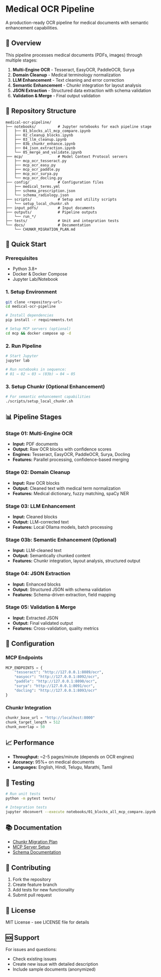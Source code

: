 # Medical OCR Pipeline

A production-ready OCR pipeline for medical documents with semantic enhancement capabilities.

## 🏥 **Overview**

This pipeline processes medical documents (PDFs, images) through multiple stages:

1. **Multi-Engine OCR** - Tesseract, EasyOCR, PaddleOCR, Surya
2. **Domain Cleanup** - Medical terminology normalization
3. **LLM Enhancement** - Text cleaning and error correction
4. **Semantic Enhancement** - Chunkr integration for layout analysis
5. **JSON Extraction** - Structured data extraction with schema validation
6. **Validation & Merge** - Final output validation

## 📁 **Repository Structure**

```
medical-ocr-pipeline/
├── notebooks/          # Jupyter notebooks for each pipeline stage
│   ├── 01_blocks_all_mcp_compare.ipynb
│   ├── 02_cleanup_blocks.ipynb
│   ├── 03_llm_cleanup.ipynb
│   ├── 03b_chunkr_enhance.ipynb
│   ├── 04_json_extraction.ipynb
│   └── 05_merge_and_validate.ipynb
├── mcp/                # Model Context Protocol servers
│   ├── mcp_ocr_tesseract.py
│   ├── mcp_ocr_easy.py
│   ├── mcp_ocr_paddle.py
│   ├── mcp_ocr_surya.py
│   └── mcp_ocr_docling.py
├── config/             # Configuration files
│   ├── medical_terms.yml
│   ├── schema_prescription.json
│   └── schema_radiology.json
├── scripts/            # Setup and utility scripts
│   └── setup_local_chunkr.sh
├── input_pdfs/         # Input documents
├── outputs/            # Pipeline outputs
│   └── run_*/
├── tests/              # Unit and integration tests
└── docs/               # Documentation
    └── CHUNKR_MIGRATION_PLAN.md
```

## 🚀 **Quick Start**

### Prerequisites
- Python 3.8+
- Docker & Docker Compose
- Jupyter Lab/Notebook

### 1. Setup Environment
```bash
git clone <repository-url>
cd medical-ocr-pipeline

# Install dependencies
pip install -r requirements.txt

# Setup MCP servers (optional)
cd mcp && docker compose up -d
```

### 2. Run Pipeline
```bash
# Start Jupyter
jupyter lab

# Run notebooks in sequence:
# 01 → 02 → 03 → (03b) → 04 → 05
```

### 3. Setup Chunkr (Optional Enhancement)
```bash
# For semantic enhancement capabilities
./scripts/setup_local_chunkr.sh
```

## 📊 **Pipeline Stages**

### **Stage 01: Multi-Engine OCR**
- **Input:** PDF documents
- **Output:** Raw OCR blocks with confidence scores
- **Engines:** Tesseract, EasyOCR, PaddleOCR, Surya, Docling
- **Features:** Parallel processing, confidence-based merging

### **Stage 02: Domain Cleanup**
- **Input:** Raw OCR blocks
- **Output:** Cleaned text with medical term normalization
- **Features:** Medical dictionary, fuzzy matching, spaCy NER

### **Stage 03: LLM Enhancement**
- **Input:** Cleaned blocks
- **Output:** LLM-corrected text
- **Features:** Local Ollama models, batch processing

### **Stage 03b: Semantic Enhancement (Optional)**
- **Input:** LLM-cleaned text
- **Output:** Semantically chunked content
- **Features:** Chunkr integration, layout analysis, structured output

### **Stage 04: JSON Extraction**
- **Input:** Enhanced blocks
- **Output:** Structured JSON with schema validation
- **Features:** Schema-driven extraction, field mapping

### **Stage 05: Validation & Merge**
- **Input:** Extracted JSON
- **Output:** Final validated output
- **Features:** Cross-validation, quality metrics

## 🔧 **Configuration**

### MCP Endpoints
```python
MCP_ENDPOINTS = {
    "tesseract": "http://127.0.0.1:8089/ocr",
    "easyocr": "http://127.0.0.1:8092/ocr", 
    "paddle": "http://127.0.0.1:8090/ocr",
    "surya": "http://127.0.0.1:8091/ocr",
    "docling": "http://127.0.0.1:8093/ocr"
}
```

### Chunkr Integration
```python
chunkr_base_url = "http://localhost:8000"
chunk_target_length = 512
chunk_overlap = 50
```

## 📈 **Performance**

- **Throughput:** ~2-5 pages/minute (depends on OCR engines)
- **Accuracy:** 95%+ on medical documents
- **Languages:** English, Hindi, Telugu, Marathi, Tamil

## 🧪 **Testing**

```bash
# Run unit tests
python -m pytest tests/

# Integration tests
jupyter nbconvert --execute notebooks/01_blocks_all_mcp_compare.ipynb
```

## 📚 **Documentation**

- [Chunkr Migration Plan](docs/CHUNKR_MIGRATION_PLAN.md)
- [MCP Server Setup](mcp/README.md)
- [Schema Documentation](config/README.md)

## 🤝 **Contributing**

1. Fork the repository
2. Create feature branch
3. Add tests for new functionality
4. Submit pull request

## 📄 **License**

MIT License - see LICENSE file for details

## 🆘 **Support**

For issues and questions:
- Check existing issues
- Create new issue with detailed description
- Include sample documents (anonymized)
